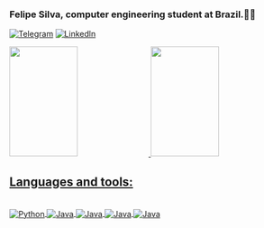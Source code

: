 

### Felipe Silva, computer engineering student at Brazil.👨‍💻

[![Telegram](https://img.shields.io/badge/Telegram-2CA5E0?style=for-the-badge&logo=telegram&logoColor=white)](https://t.me/@FelipeSilva47)
[![Linkedln](https://img.shields.io/badge/LinkedIn-0077B5?style=for-the-badge&logo=linkedin&logoColor=white)](https://www.linkedin.com/in/luis-felipe-cunha-silva-86969328a/)

<div>
<a href="https://github.com/seu-usuário-aqui">
<img width="49%" loading="lazy" height="195px" src="https://github-readme-stats.vercel.app/api?username=felipe-py&show_icons=true&theme=dark"/>
<img width="49%" loading="lazy" height="195px" src="https://github-readme-stats.vercel.app/api/top-langs/?username=felipe-py&layout=compact&langs_count=7&theme=dark"/>
</div>

## Languages and tools:
<div style="display: inline_block"><br/>
    <img align="center" alt="Python" src="https://img.shields.io/badge/Python-3776AB?style=for-the-badge&logo=python&logoColor=white" />
    <img align="center" alt="Java" src="https://img.shields.io/badge/Java-ED8B00?style=for-the-badge&logo=openjdk&logoColor=white" />
    <img align="center" alt="Java" src="https://img.shields.io/badge/Todoist-E44332?style=for-the-badge&logo=todoist&logoColor=white" />
    <img align="center" alt="Java" src="https://img.shields.io/badge/Visual_Studio_Code-0078D4?style=for-the-badge&logo=visual%20studio%20code&logoColor=white" />
    <img align="center" alt="Java" src="https://img.shields.io/badge/IntelliJIDEA-000000.svg?style=for-the-badge&logo=intellij-idea&logoColor=white" />
</div><br/>
